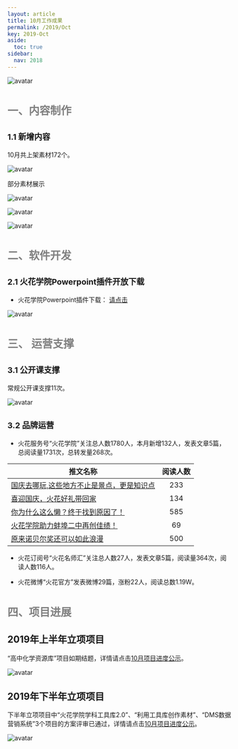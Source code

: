 ```yaml
---
layout: article
title: 10月工作成果
permalink: /2019/Oct
key: 2019-Oct
aside:
  toc: true
sidebar:
  nav: 2018
---
```


<bro/><bro/>

![avatar](images/20191000.png)

# <font size="5" color="gray">一、内容制作</font>

## <font size="4" >1.1 新增内容</font>

10月共上架素材172个。

![avatar](images/20191001.png)

部分素材展示

![avatar](images/20191002.png)

![avatar](images/20191003.png)

![avatar](images/20191004.png)

# <font size="5" color="gray">二、软件开发</font>

## <font size="4" >2.1 火花学院Powerpoint插件开放下载</font>

- 火花学院Powerpoint插件下载： [请点击](https://www.huohuaschool.com/download)

![avatar](images/20191005.png)

# <font size="5" color="gray">三、	运营支撑</font>

## <font size="4" >3.1 公开课支撑</font>

常规公开课支撑11次。

![avatar](images/2019100601.png)

## <font size="4" >3.2 品牌运营</font>

- 火花服务号“火花学院”关注总人数1780人，本月新增132人，发表文章5篇，总阅读量1731次，总转发量268次。

| 推文名称 |  阅读人数  | 
|-------------|:------:|
[国庆去哪玩,这些地方不止是景点，更是知识点](https://mp.weixin.qq.com/s/ctLyew9MhgtEk93enC85OQ)|	233|
[喜迎国庆，火花好礼带回家](https://mp.weixin.qq.com/s/1NGM3bIr9yiMbxjoR8G25Q)|	134|
[你为什么这么懒？终于找到原因了！](https://mp.weixin.qq.com/s/lyRyTPZKDs1AT4A0PJaQJg)|	585|
[火花学院助力蚌埠二中再创佳绩！](https://mp.weixin.qq.com/s/h4-xX_TgfXjTbVKdmD6Upg)|	69|
[原来诺贝尔奖还可以如此浪漫](https://mp.weixin.qq.com/s/RN89pS5vjKOgGqfLULFpwQ)|	500|

- 火花订阅号“火花名师汇”关注总人数27人，发表文章5篇，阅读量364次，阅读人数116人。

- 火花微博“火花官方”发表微博29篇，涨粉22人，阅读总数1.19W。

# <font size="5" color="gray">四、项目进展</font>

## 2019年上半年立项项目

“高中化学资源库”项目如期结题，详情请点击[10月项目进度公示](https://github.com/Xiyue-team/doc_monthlyreport/blob/master/project/Oct.md)。
 
![avatar](images/20191007.png)

## 2019年下半年立项项目

下半年立项项目中“火花学院学科工具库2.0”、“利用工具库创作素材”、“DMS数据营销系统”3个项目的方案评审已通过，详情请点击[10月项目进度公示](https://github.com/Xiyue-team/doc_monthlyreport/blob/master/project/Oct.md)。

![avatar](images/20191008.png)

